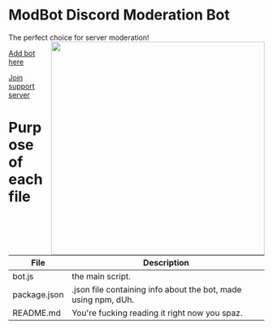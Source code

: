 # ModBot Discord Moderation Bot
The perfect choice for server moderation!
<img src="https://cdn.discordapp.com/attachments/973994272263127040/974370795163897936/unknown.png" align="right" width=420px></img>

[Add bot here](https://discord.com/api/oauth2/authorize?client_id=869558372867923989&permissions=8&scope=bot)

[Join support server](https://discord.gg/XDdmxDp5k4)

# Purpose of each file

|File|Description|
|--|--|
| bot.js|the main script.|
| package.json|.json file containing info about the bot, made using npm, dUh.|
| README.md|You're fucking reading it right now you spaz. |
</p>
    <br />
<p>
<a href="https://discord.gg/XDdmxDp5k4%22%3E<img src="https://img.shields.io/discord/222078108977594368?color=5865F2&logo=discord&logoColor=white" alt="Support

  </p>

  Support server, cuz why not?
